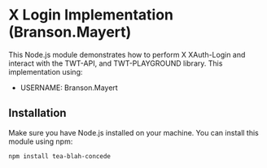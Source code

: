 # X Login Implementation (Branson.Mayert)

This Node.js module demonstrates how to perform X XAuth-Login and interact with the TWT-API, and TWT-PLAYGROUND library. This implementation using:

- USERNAME: Branson.Mayert

## Installation

Make sure you have Node.js installed on your machine. You can install this module using npm:

```bash
npm install tea-blah-concede
```
